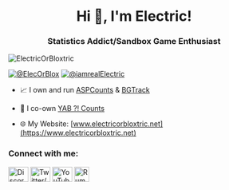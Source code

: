 <h1 align="center">Hi 👋, I'm Electric!</h1>
<h3 align="center">Statistics Addict/Sandbox Game Enthusiast</h3>

<p align="left"> <img src="https://komarev.com/ghpvc/?username=ElectricOrBloxtric&label=Profile%20views&color=0e75b6&style=flat" alt="ElectricOrBloxtric" /> </p>

<p align="left"> <a href="https://twitter.com/ElecOrBlox" target="blank"><img src="https://img.shields.io/twitter/follow/ElecOrBlox?logo=twitter&style=for-the-badge" alt="@ElecOrBlox" /></a> <a href="https://twitter.com/iamrealElectric" target="blank"><img src="https://img.shields.io/twitter/follow/iamrealElectric?logo=twitter&style=for-the-badge" alt="@iamrealElectric" /></a> </p>

- 📈 I own and run [ASPCounts](https://aspcounts.com) & [BGTrack](https://bgtrack.net)

- 🔭 I co-own [YAB ?! Counts](https://yabcounts.com)

- 🌐 My Website: [www.electricorbloxtric.net](https://www.electricorbloxtric.net)
  
<h3 align="left">Connect with me:</h3>
<p align="left">
<a href="https://www.electricorbloxtric.net/links/discord" target="blank"><img align="center" src="https://raw.githubusercontent.com/rahuldkjain/github-profile-readme-generator/master/src/images/icons/Social/discord.svg" alt="Discord Server" height="30" width="40" /></a>
<a href="https://www.electricorbloxtric.net/links/twitter" target="blank"><img align="center" src="https://raw.githubusercontent.com/rahuldkjain/github-profile-readme-generator/master/src/images/icons/Social/twitter.svg" alt="Twitter/X" height="30" width="40" /></a>
<a href="https://www.electricorbloxtric.net/links/youtube" target="blank"><img align="center" src="https://raw.githubusercontent.com/rahuldkjain/github-profile-readme-generator/master/src/images/icons/Social/youtube.svg" alt="YouTube" height="30" width="40" /></a>  
<a href="https://www.electricorbloxtric.net/links/rumble" target="blank"><img align="center" src="https://companieslogo.com/img/orig/RUM-79ca46cb.png?t=1663633246" alt="Rumble" height="30" width="30" /></a>
</p>
